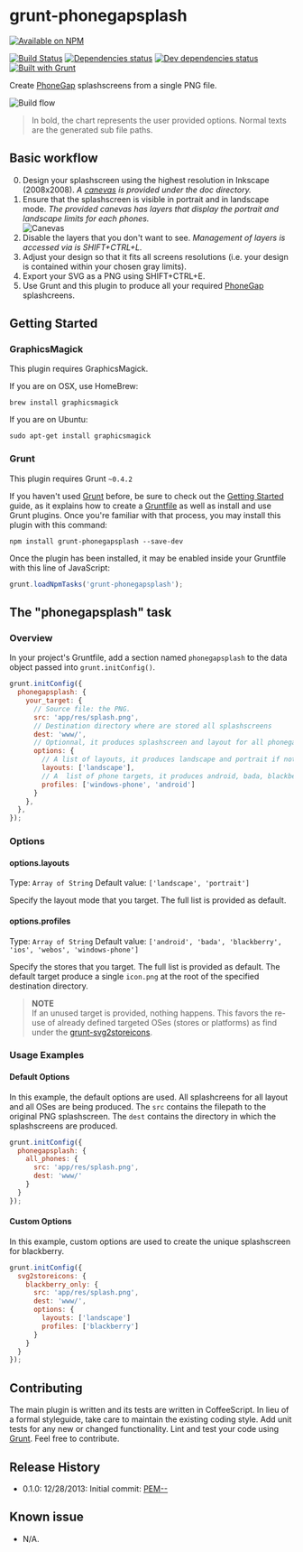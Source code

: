 # grunt-phonegapsplash

[![Available on NPM](https://nodei.co/npm/grunt-phonegapsplash.png?compact=true)](https://npmjs.org/package/grunt-phongapsplash/)

[![Build Status](https://secure.travis-ci.org/PEM--/grunt-phongapsplash.png)](http://travis-ci.org/PEM--/grunt-phonegapsplash)
[![Dependencies status](https://david-dm.org/PEM--/grunt-phonegapsplash.png)](https://david-dm.org/PEM--/grunt-phonegapsplash)
[![Dev dependencies status](https://david-dm.org/PEM--/grunt-phonegapsplash/dev-status.png)](https://david-dm.org/PEM--/grunt-phonegapsplash/#info=devDependencies)
[![Built with Grunt](https://cdn.gruntjs.com/builtwith.png)](http://gruntjs.com/)

Create [PhoneGap](http://phonegap.com/) splashscreens from a single PNG file.

![Build flow](https://raw.github.com/PEM--/grunt-phonegapsplash/master/doc/flowchart.png "Build flow")

> In bold, the chart represents the user provided options. Normal texts are the generated sub file paths.

## Basic workflow
0. Design your splashscreen using the highest resolution in Inkscape (2008x2008). _A [canevas](https://raw.github.com/PEM--/grunt-phonegapsplash/master/doc/canevas.svg) is provided under the doc directory._
0. Ensure that the splashscreen is visible in portrait and in landscape mode. _The provided canevas has layers that display the portrait and landscape limits for each phones._<br>
![Canevas](https://raw.github.com/PEM--/grunt-phonegapsplash/master/doc/canevas.png "Canevas")
0. Disable the layers that you don't want to see. _Management of layers is accessed via is SHIFT+CTRL+L._
0. Adjust your design so that it fits all screens resolutions (i.e. your design is contained within your chosen gray limits).
0. Export your SVG as a PNG using SHIFT+CTRL+E.
0. Use Grunt and this plugin to produce all your required [PhoneGap](http://phonegap.com/) splashcreens.

## Getting Started
### GraphicsMagick
This plugin requires GraphicsMagick.

If you are on OSX, use HomeBrew:
```
brew install graphicsmagick
```

If you are on Ubuntu:
```
sudo apt-get install graphicsmagick
```

### Grunt
This plugin requires Grunt `~0.4.2`

If you haven't used [Grunt](http://gruntjs.com/) before, be sure to check out the [Getting Started](http://gruntjs.com/getting-started) guide, as it explains how to create a [Gruntfile](http://gruntjs.com/sample-gruntfile) as well as install and use Grunt plugins. Once you're familiar with that process, you may install this plugin with this command:

```shell
npm install grunt-phonegapsplash --save-dev
```

Once the plugin has been installed, it may be enabled inside your Gruntfile with this line of JavaScript:

```js
grunt.loadNpmTasks('grunt-phonegapsplash');
```

## The "phonegapsplash" task
### Overview
In your project's Gruntfile, add a section named `phonegapsplash` to the data object passed into `grunt.initConfig()`.

```js
grunt.initConfig({
  phonegapsplash: {
    your_target: {
      // Source file: the PNG.
      src: 'app/res/splash.png',
      // Destination directory where are stored all splashscreens
      dest: 'www/',
      // Optionnal, it produces splashscreen and layout for all phonegap targets if not specified
      options: {
        // A list of layouts, it produces landscape and portrait if not specified
        layouts: ['landscape'],
        // A  list of phone targets, it produces android, bada, blackberry, ios, webos, windows-phone if not specified
        profiles: ['windows-phone', 'android']
      }
    },
  },
});
```

### Options
#### options.layouts
Type: `Array of String`
Default value: `['landscape', 'portrait']`

Specify the layout mode that you target. The full list is provided as default.

#### options.profiles
Type: `Array of String`
Default value: `['android', 'bada', 'blackberry', 'ios', 'webos', 'windows-phone']`

Specify the stores that you target. The full list is provided as default. The default target produce a single `icon.png` at the root of the specified destination directory.

> **NOTE**<br>If an unused target is provided, nothing happens. This favors the re-use of already defined targeted OSes (stores or platforms) as find under the [grunt-svg2storeicons](https://npmjs.org/package/grunt-svg2storeicons).

### Usage Examples
#### Default Options
In this example, the default options are used. All splashcreens for all layout and all OSes are being produced. The `src` contains the filepath to the original PNG splashscreen. The `dest` contains the directory in which the splashscreens are produced.
```js
grunt.initConfig({
  phonegapsplash: {
    all_phones: {
      src: 'app/res/splash.png',
      dest: 'www/'
    }
  }
});
```

#### Custom Options
In this example, custom options are used to create the unique splashscreen for blackberry.
```js
grunt.initConfig({
  svg2storeicons: {
    blackberry_only: {
      src: 'app/res/splash.png',
      dest: 'www/',
      options: {
        layouts: ['landscape']
        profiles: ['blackberry']
      }
    }
  }
});
```

## Contributing
The main plugin is written and its tests are written in CoffeeScript. In lieu of a formal styleguide, take care to maintain the existing coding style. Add unit tests for any new or changed functionality. Lint and test your code using [Grunt](http://gruntjs.com/). Feel free to contribute.

## Release History
* 0.1.0: 12/28/2013: Initial commit: [PEM--]( https://github.com/PEM-- )

## Known issue
* N/A.
